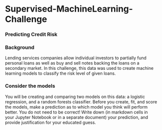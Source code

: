 # Supervised-MachineLearning-Challenge
### Predicting Credit Risk
### Background
Lending services companies allow individual investors to partially fund personal loans as well as buy and sell notes backing the loans on a secondary market.
In this challenge, this data was used to create machine learning models to classify the risk level of given loans. 
### Consider the models
You will be creating and comparing two models on this data: a logistic regression, and a random forests classifier. Before you create, fit, and score the models, make a prediction as to which model you think will perform better. You do not need to be correct! Write down (in markdown cells in your Jupyter Notebook or in a separate document) your prediction, and provide justification for your educated guess.
